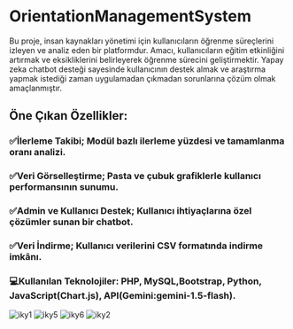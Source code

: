 # OrientationManagementSystem
Bu proje, insan kaynakları yönetimi için kullanıcıların öğrenme süreçlerini izleyen ve analiz eden bir platformdur. Amacı, kullanıcıların eğitim etkinliğini artırmak ve eksikliklerini belirleyerek öğrenme sürecini geliştirmektir. Yapay zeka chatbot desteği sayesinde kullanıcının destek almak ve araştırma yapmak istediği zaman uygulamadan çıkmadan sorunlarına çözüm olmak amaçlanmıştır.

## Öne Çıkan Özellikler: 
### ✅İlerleme Takibi; Modül bazlı ilerleme yüzdesi ve tamamlanma oranı analizi.

### ✅Veri Görselleştirme; Pasta ve çubuk grafiklerle kullanıcı performansının sunumu.

### ✅Admin ve Kullanıcı Destek; Kullanıcı ihtiyaçlarına özel çözümler sunan bir chatbot.

### ✅Veri İndirme; Kullanıcı verilerini CSV formatında indirme imkânı.

### 💻Kullanılan Teknolojiler: PHP, MySQL,Bootstrap, Python, JavaScript(Chart.js), API(Gemini:gemini-1.5-flash).

![iky1](https://github.com/user-attachments/assets/d01bce6f-2d34-4227-96fb-a7e922e6d7e0)
![iky5](https://github.com/user-attachments/assets/e99135d9-164c-4f38-b02d-9ac1881c8109)
![iky6](https://github.com/user-attachments/assets/a5cbdf30-31ba-4ea4-abd4-2a7031517450)
![iky2](https://github.com/user-attachments/assets/501c6e1a-72d6-4ea3-becc-fbcbb9d72493)
